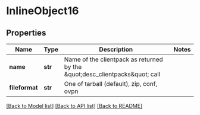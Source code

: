 # InlineObject16

## Properties
Name | Type | Description | Notes
------------ | ------------- | ------------- | -------------
**name** | **str** | Name of the clientpack as returned by the \&quot;desc_clientpacks\&quot; call | 
**fileformat** | **str** | One of tarball (default), zip, conf, ovpn | 

[[Back to Model list]](../README.md#documentation-for-models) [[Back to API list]](../README.md#documentation-for-api-endpoints) [[Back to README]](../README.md)


